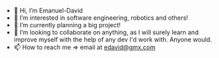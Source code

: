 - 👋 Hi, I’m Emanuel-David
- 👀 I’m interested in software engineering, robotics and others!
- 🌱 I’m currently planning a big project!
- 💞️ I’m looking to collaborate on anything, as I will surely learn and improve myself with the help of any dev I'd work with. Anyone would.
- 📫 How to reach me => email at edavid@gmx.com

<!---
DaveArchetype/DaveArchetype is a ✨ special ✨ repository because its `README.md` (this file) appears on your GitHub profile.
You can click the Preview link to take a look at your changes.
--->
